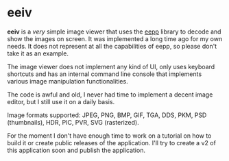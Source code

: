 eeiv
====

**eeiv** is a _very_ simple image viewer that uses the [eepp](https://github.com/SpartanJ/eepp)
library to decode and show the images on screen. It was implemented a long time
ago for my own needs. It does not represent at all the capabilities of eepp, so
please don't take it as an example.

The image viewer does not implement any kind of UI, only uses keyboard shortcuts
and has an internal command line console that implements various image
manipulation functionalities.

The code is awful and old, I never had time to implement a decent image editor,
but I still use it on a daily basis.

Image formats supported: JPEG, PNG, BMP, GIF, TGA, DDS, PKM, PSD (thumbnails),
HDR, PIC, PVR, SVG (rasterized).

For the moment I don't have enough time to work on a tutorial on how to build
it or create public releases of the application. I'll try to create a v2 of this
application soon and publish the application.
